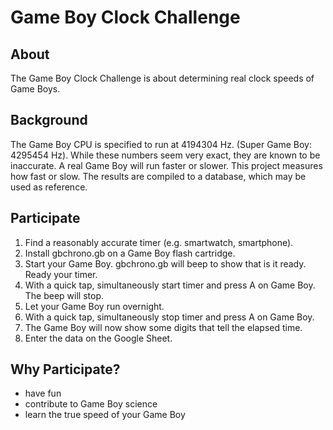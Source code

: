 # Game Boy Clock Challenge

## About

The Game Boy Clock Challenge is about determining real clock speeds of Game Boys.

## Background

The Game Boy CPU is specified to run at 4194304 Hz.
(Super Game Boy: 4295454 Hz).
While these numbers seem very exact, they are known to be inaccurate.
A real Game Boy will run faster or slower.
This project measures how fast or slow.
The results are compiled to a database, which may be used as reference.

## Participate

 1. Find a reasonably accurate timer (e.g. smartwatch, smartphone).
 2. Install gbchrono.gb on a Game Boy flash cartridge.
 3. Start your Game Boy. gbchrono.gb will beep to show that is it ready. Ready your timer.
 4. With a quick tap, simultaneously start timer and press A on Game Boy. The beep will stop.
 5. Let your Game Boy run overnight.
 6. With a quick tap, simultaneously stop timer and press A on Game Boy.
 7. The Game Boy will now show some digits that tell the elapsed time.
 8. Enter the data on the Google Sheet.

## Why Participate?

 * have fun
 * contribute to Game Boy science
 * learn the true speed of your Game Boy
